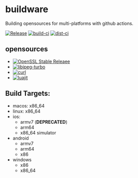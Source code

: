 # buildware
Building opensources for multi-platforms with github actions.
  
[![Release](https://img.shields.io/badge/dynamic/json.svg?label=release&url=https%3A%2F%2Fapi.github.com%2Frepos%2Fadxeproject%2Fbuildware%2Freleases%2Flatest&query=%24.name&colorB=blue)](../../releases/latest)
[![build-ci](https://github.com/adxeproject/buildware/actions/workflows/build-ci.yml/badge.svg)](https://github.com/adxeproject/buildware/actions/workflows/build-ci.yml)
[![dist-ci](https://github.com/adxeproject/buildware/actions/workflows/dist-ci.yml/badge.svg)](https://github.com/adxeproject/buildware/actions/workflows/dist-ci.yml)

## opensources
- [![OpenSSL Stable Releaee](https://img.shields.io/badge/openssl-3.0.1-green.svg)](https://github.com/openssl/openssl/releases)
- [![libjpeg-turbo](https://img.shields.io/badge/libjpegturbo-2.1.3-green.svg)](https://github.com/libjpeg-turbo/libjpeg-turbo/releases)
- [![curl](https://img.shields.io/badge/curl-7.81.0-green.svg)](https://github.com/curl/curl/releases)
- [![luajit](https://img.shields.io/badge/luajit-2.1%2d%2d1d7b502-green.svg)](https://github.com/LuaJIT/LuaJIT/commit/1d7b502)

## Build Targets:
- macos: x86_64
- linux: x86_64
- ios:
  - armv7 (**DEPRECATED**)
  - arm64
  - x86_64 simulator
- android
  - armv7
  - arm64
  - x86
- windows
  - x86
  - x86_64

